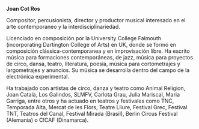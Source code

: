 **Joan Cot Ros**

Compositor, percusionista, director y productor musical interesado en el arte contemporaneo y la interdisciplinariedad. 

Licenciado en composición por la University College Falmouth (incorporating Dartington College of Arts) en UK, donde se formó en composición clássica-contemporanea y en improvisación libre. Ha escrito música para formaciones contemporáneas, de jazz, música para proyectos de circo, dansa, teatro, literatura, poesia, música para cortometrajes y largometrajes y anuncios. Su música se desarrolla dentro del campo de la electrónica experimental.

Ha trabajado con artistas de circo, danza y teatro como Animal Religion, Joan Català, Los Galindos, SLMFV, Carlota Grau, Julia Mariscal, Maria Garriga, entre otros y ha actuado en teatros y festivales como TNC, Temporada Alta, Mercat de les Flors, Teatre Lliure, Festival Grec, Festival TNT, Teatros del Canal, Festival Mirada (Brasil), Berlin Circus Festival (Alemania) o C!CAF (Dinamarca).
